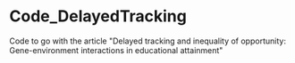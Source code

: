 # Code_DelayedTracking
Code to go with the article "Delayed tracking and inequality of opportunity: Gene-environment interactions in educational attainment"
